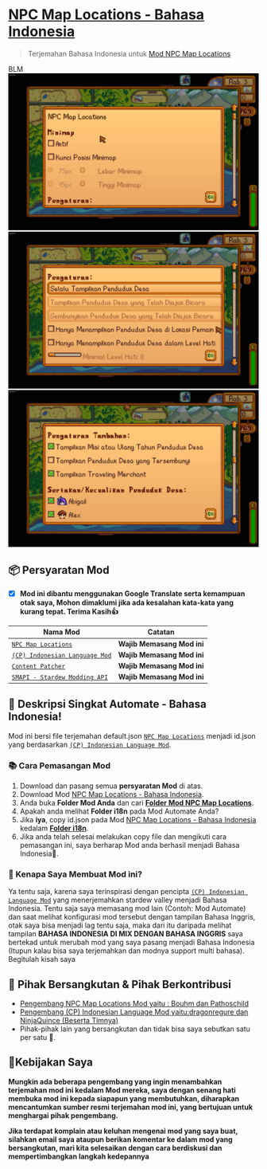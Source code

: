 # [NPC Map Locations - Bahasa Indonesia](https://github.com/YugoSamakuhaku/NPCMapLocations-Bahasa-Indonesia)

> Terjemahan Bahasa Indonesia untuk [Mod NPC Map Locations](https://www.nexusmods.com/stardewvalley/mods/239)

BLM
<img src="https://github.com/YugoSamakuhaku/NPCMapLocations-Bahasa-Indonesia/blob/c1a70b8f9973bcc52d8b3b9e0388ca50f74b3ee0/images/NPCMapLocations-Settings-1.png" />
<img src="https://github.com/YugoSamakuhaku/NPCMapLocations-Bahasa-Indonesia/blob/c1a70b8f9973bcc52d8b3b9e0388ca50f74b3ee0/images/NPCMapLocations-Settings-2.png" />
<img src="https://github.com/YugoSamakuhaku/NPCMapLocations-Bahasa-Indonesia/blob/c1a70b8f9973bcc52d8b3b9e0388ca50f74b3ee0/images/NPCMapLocations-Settings-3.png" />
## 📦 Persyaratan Mod
- [x] **Mod ini dibantu menggunakan Google Translate serta kemampuan otak saya, Mohon dimaklumi jika ada kesalahan kata-kata yang kurang tepat. Terima Kasih👍**

| Nama Mod | Catatan |
| --- | --- |
| [`NPC Map Locations`](https://www.nexusmods.com/stardewvalley/mods/239) | **Wajib Memasang Mod ini** |
| [`(CP) Indonesian Language Mod`](https://www.nexusmods.com/stardewvalley/mods/1057) | **Wajib Memasang Mod ini** |
| [`Content Patcher`](https://www.nexusmods.com/stardewvalley/mods/1915) | **Wajib Memasang Mod ini** |
| [`SMAPI - Stardew Modding API`](https://www.nexusmods.com/stardewvalley/mods/1063?tab=description) | **Wajib Memasang Mod ini** |

## 🧾 Deskripsi Singkat Automate - Bahasa Indonesia!
Mod ini bersi file terjemahan default.json [`NPC Map Locations`](https://www.nexusmods.com/stardewvalley/mods/239) menjadi id.json yang berdasarkan [`(CP) Indonesian Language Mod`](https://www.nexusmods.com/stardewvalley/mods/1057).

### 📚 Cara Pemasangan Mod
1. Download dan pasang semua **persyaratan Mod** di atas.
2. Download Mod [NPC Map Locations - Bahasa Indonesia](https://github.com/YugoSamakuhaku/NPCMapLocations-Bahasa-Indonesia/releases/latest).
3. Anda buka **Folder Mod Anda** dan cari [**Folder Mod NPC Map Locations**](https://www.nexusmods.com/stardewvalley/mods/239).
4. Apakah anda melihat **Folder i18n** pada Mod Automate Anda?
5. Jika **iya**, copy id.json pada Mod [NPC Map Locations - Bahasa Indonesia](https://github.com/YugoSamakuhaku/NPCMapLocations-Bahasa-Indonesia/releases/latest) kedalam [**Folder i18n**](https://www.nexusmods.com/stardewvalley/mods/239).
6. Jika anda telah selesai melakukan copy file dan mengikuti cara pemasangan ini, saya berharap Mod anda berhasil menjadi Bahasa Indonesia🤩.

### 🥰 Kenapa Saya Membuat Mod ini?
Ya tentu saja, karena saya terinspirasi dengan pencipta [`(CP) Indonesian Language Mod`](https://www.nexusmods.com/stardewvalley/mods/1057) yang menerjemahkan stardew valley menjadi Bahasa Indonesia. Tentu saja saya memasang mod lain (Contoh: Mod Automate) dan saat melihat konfigurasi mod tersebut dengan tampilan Bahasa Inggris, otak saya bisa menjadi lag tentu saja, maka dari itu daripada melihat tampilan **BAHASA INDONESIA DI MIX DENGAN BAHASA INGGRIS** saya bertekad untuk merubah mod yang saya pasang menjadi Bahasa Indonesia (Itupun kalau bisa saya terjemahkan dan modnya support multi bahasa). Begitulah kisah saya


## 💬 Pihak Bersangkutan & Pihak Berkontribusi

* [Pengembang NPC Map Locations Mod yaitu : Bouhm dan Pathoschild](https://www.nexusmods.com/stardewvalley/users/33462545)
* [Pengembang (CP) Indonesian Language Mod yaitu:dragonregure dan NinjaQuince (Beserta Timnya)](https://www.nexusmods.com/stardewvalley/users/31907780)
* Pihak-pihak lain yang bersangkutan dan tidak bisa saya sebutkan satu per satu 🥳.

## 🧐Kebijakan Saya
**Mungkin ada beberapa pengembang yang ingin menambahkan terjemahan mod ini kedalam Mod mereka, saya dengan senang hati membuka mod ini kepada siapapun yang membutuhkan, diharapkan mencantumkan sumber resmi terjemahan mod ini, yang bertujuan untuk menghargai pihak pengembang.**

**Jika terdapat komplain atau keluhan mengenai mod yang saya buat, silahkan email saya ataupun berikan komentar ke dalam mod yang bersangkutan, mari kita selesaikan dengan cara berdiskusi dan mempertimbangkan langkah kedepannya**
